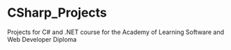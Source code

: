 # CSharp_Projects
Projects for C# and .NET course for the Academy of Learning Software and Web Developer Diploma
